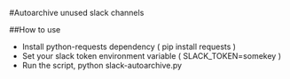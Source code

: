#Autoarchive unused slack channels

##How to use

- Install python-requests dependency ( pip install requests )
- Set your slack token environment variable ( SLACK_TOKEN=somekey )
- Run the script, python slack-autoarchive.py